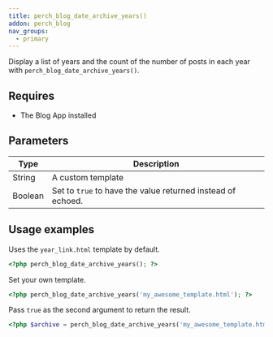 ```yaml
---
title: perch_blog_date_archive_years()
addon: perch_blog
nav_groups:
  - primary
---
```


Display a list of years and the count of the number of posts in each year with `perch_blog_date_archive_years()`.

## Requires

- The Blog App installed

## Parameters

| Type | Description |
|-|-|
| String   | A custom template  |
| Boolean | Set to `true` to have the value returned instead of echoed. |


## Usage examples

Uses the `year_link.html` template by default.

```php
<?php perch_blog_date_archive_years(); ?>
```

Set your own template.

```php
<?php perch_blog_date_archive_years('my_awesome_template.html'); ?>
```

Pass `true` as the second argument to return the result.

```php
<?php $archive = perch_blog_date_archive_years('my_awesome_template.html', true); ?>
```
